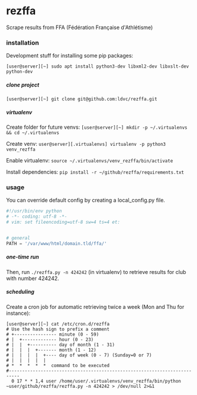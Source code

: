 # rezffa
Scrape results from FFA (Fédération Française d'Athlétisme)

### installation
Development stuff for installing some pip packages:

`[user@server][~] sudo apt install python3-dev libxml2-dev libxslt-dev python-dev`

##### clone project
`[user@server][~] git clone git@github.com:ldvc/rezffa.git`

##### virtualenv
Create folder for future venvs:
`[user@server][~] mkdir -p ~/.virtualenvs && cd ~/.virtualenvs`

Create venv:
`user@server][.virtualenvs] virtualenv -p python3 venv_rezffa`

Enable virtualenv:
`source ~/.virtualenvs/venv_rezffa/bin/activate`

Install dependencies: `pip install -r ~/github/rezffa/requirements.txt`

### usage
You can override default config by creating a local_config.py file.
```python
#!/usr/bin/env python
# -*- coding: utf-8 -*-
# vim: set fileencoding=utf-8 sw=4 ts=4 et:


# general
PATH = '/var/www/html/domain.tld/ffa/'
```
##### one-time run
Then, run `./rezffa.py -n 424242` (in virtualenv) to retrieve results for club with number 424242.

##### scheduling
Create a cron job for automatic retrieving twice a week (Mon and Thu for instance):
```
[user@server][~] cat /etc/cron.d/rezffa
# Use the hash sign to prefix a comment
# +---------------- minute (0 - 59)
# |  +------------- hour (0 - 23)
# |  |  +---------- day of month (1 - 31)
# |  |  |  +------- month (1 - 12)
# |  |  |  |  +---- day of week (0 - 7) (Sunday=0 or 7)
# |  |  |  |  |
# *  *  *  *  *  command to be executed
#--------------------------------------------------------------------------
  0 17 * * 1,4 user /home/user/.virtualenvs/venv_rezffa/bin/python ~user/github/rezffa/rezffa.py -n 424242 > /dev/null 2>&1
```
